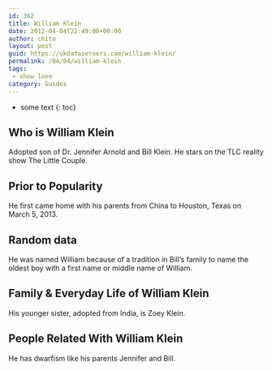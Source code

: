 ```yaml
---
id: 362
title: William Klein
date: 2012-04-04T22:49:00+00:00
author: chito
layout: post
guid: https://ukdataservers.com/william-klein/
permalink: /04/04/william-klein
tags:
 - show love
category: Guides
---
```


* some text
{: toc}


## Who is  William Klein
                  
                  
                  
Adopted son of Dr. Jennifer Arnold and Bill Klein. He stars on the TLC reality show The Little Couple.
                  
                
                
                
## Prior to Popularity 
                  
                  
                  
He first came home with his parents from China to Houston, Texas on March 5, 2013.
                  
                
                
                
## Random data 
                  
                  
                  
He was named William because of a tradition in Bill&#8217;s family to name the oldest boy with a first name or middle name of William.
                  
                
                
                
## Family & Everyday Life of William Klein
                  
                  
                  
His younger sister, adopted from India, is Zoey Klein.
                  
                
                
                
## People Related With  William Klein
                  
                  
                  
He has dwarfism like his parents Jennifer and Bill.
                  
                
              
            
          
          
          
    
    
  

